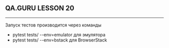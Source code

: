 ## QA.GURU LESSON 20
___
Запуск тестов производится через команды
- pytest tests/ --env=emulator для эмулятора
- pytest tests/ --env=bstack для BrowserStack
